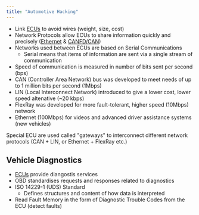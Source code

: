 ```yaml
---
title: "Automotive Hacking"
---
```


- Link [ECUs](./ecu-foundations) to avoid wires (weight, size, cost)
- Network Protocols allow ECUs to share information quickly and precisely ([Ethernet](./ethernet-specifications) & [CANFD/CAN](./canfd-specifications))
- Networks used between ECUs are based on Serial Communications
	- Serial means that items of information are sent via a single stream of communication
- Speed of communication is measured in number of bits sent per second (bps)
- CAN (Controller Area Network) bus was developed to meet needs of up to 1 million bits per second (1Mbps)
- LIN (Local Interconnect Network) introduced to give a lower cost, lower speed altenative (~20 kbps)
- FlexRay was developed for more fault-tolerant, higher speed (10Mbps) network
- Ethernet (100Mbps) for videos and advanced driver assistance systems (new vehicles)

Special ECU are used called "gateways" to interconnect different network protocols (CAN + LIN, or Ethernet + FlexRay etc.)

## Vehicle Diagnostics

- [ECUs](./ecu-foundations) provide diangostis services
- OBD standardises requests and responses related to diagnostics
- ISO 14229-1 (UDS) Standard
	- Defines structures and content of how data is interpreted
- Read Fault Memory in the form of Diagnostic Trouble Codes from the ECU (detect faults)
